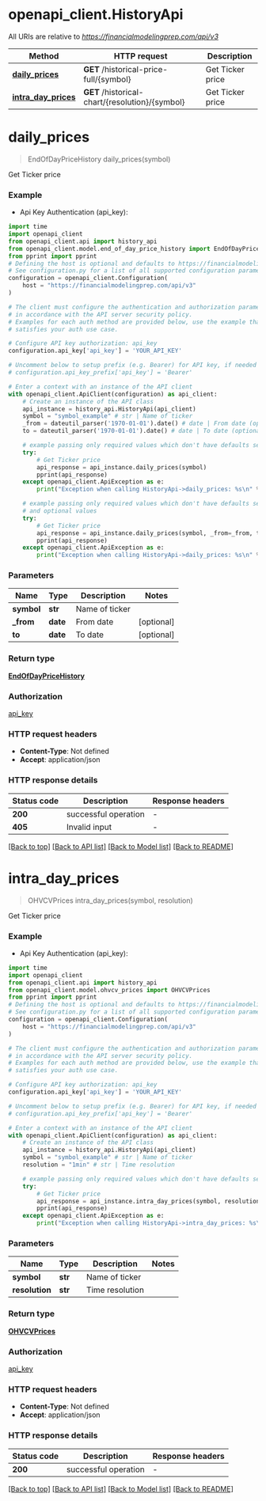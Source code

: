# openapi_client.HistoryApi

All URIs are relative to *https://financialmodelingprep.com/api/v3*

Method | HTTP request | Description
------------- | ------------- | -------------
[**daily_prices**](HistoryApi.md#daily_prices) | **GET** /historical-price-full/{symbol} | Get Ticker price
[**intra_day_prices**](HistoryApi.md#intra_day_prices) | **GET** /historical-chart/{resolution}/{symbol} | Get Ticker price


# **daily_prices**
> EndOfDayPriceHistory daily_prices(symbol)

Get Ticker price



### Example

* Api Key Authentication (api_key):
```python
import time
import openapi_client
from openapi_client.api import history_api
from openapi_client.model.end_of_day_price_history import EndOfDayPriceHistory
from pprint import pprint
# Defining the host is optional and defaults to https://financialmodelingprep.com/api/v3
# See configuration.py for a list of all supported configuration parameters.
configuration = openapi_client.Configuration(
    host = "https://financialmodelingprep.com/api/v3"
)

# The client must configure the authentication and authorization parameters
# in accordance with the API server security policy.
# Examples for each auth method are provided below, use the example that
# satisfies your auth use case.

# Configure API key authorization: api_key
configuration.api_key['api_key'] = 'YOUR_API_KEY'

# Uncomment below to setup prefix (e.g. Bearer) for API key, if needed
# configuration.api_key_prefix['api_key'] = 'Bearer'

# Enter a context with an instance of the API client
with openapi_client.ApiClient(configuration) as api_client:
    # Create an instance of the API class
    api_instance = history_api.HistoryApi(api_client)
    symbol = "symbol_example" # str | Name of ticker
    _from = dateutil_parser('1970-01-01').date() # date | From date (optional)
    to = dateutil_parser('1970-01-01').date() # date | To date (optional)

    # example passing only required values which don't have defaults set
    try:
        # Get Ticker price
        api_response = api_instance.daily_prices(symbol)
        pprint(api_response)
    except openapi_client.ApiException as e:
        print("Exception when calling HistoryApi->daily_prices: %s\n" % e)

    # example passing only required values which don't have defaults set
    # and optional values
    try:
        # Get Ticker price
        api_response = api_instance.daily_prices(symbol, _from=_from, to=to)
        pprint(api_response)
    except openapi_client.ApiException as e:
        print("Exception when calling HistoryApi->daily_prices: %s\n" % e)
```


### Parameters

Name | Type | Description  | Notes
------------- | ------------- | ------------- | -------------
 **symbol** | **str**| Name of ticker |
 **_from** | **date**| From date | [optional]
 **to** | **date**| To date | [optional]

### Return type

[**EndOfDayPriceHistory**](EndOfDayPriceHistory.md)

### Authorization

[api_key](../README.md#api_key)

### HTTP request headers

 - **Content-Type**: Not defined
 - **Accept**: application/json


### HTTP response details
| Status code | Description | Response headers |
|-------------|-------------|------------------|
**200** | successful operation |  -  |
**405** | Invalid input |  -  |

[[Back to top]](#) [[Back to API list]](../README.md#documentation-for-api-endpoints) [[Back to Model list]](../README.md#documentation-for-models) [[Back to README]](../README.md)

# **intra_day_prices**
> OHVCVPrices intra_day_prices(symbol, resolution)

Get Ticker price



### Example

* Api Key Authentication (api_key):
```python
import time
import openapi_client
from openapi_client.api import history_api
from openapi_client.model.ohvcv_prices import OHVCVPrices
from pprint import pprint
# Defining the host is optional and defaults to https://financialmodelingprep.com/api/v3
# See configuration.py for a list of all supported configuration parameters.
configuration = openapi_client.Configuration(
    host = "https://financialmodelingprep.com/api/v3"
)

# The client must configure the authentication and authorization parameters
# in accordance with the API server security policy.
# Examples for each auth method are provided below, use the example that
# satisfies your auth use case.

# Configure API key authorization: api_key
configuration.api_key['api_key'] = 'YOUR_API_KEY'

# Uncomment below to setup prefix (e.g. Bearer) for API key, if needed
# configuration.api_key_prefix['api_key'] = 'Bearer'

# Enter a context with an instance of the API client
with openapi_client.ApiClient(configuration) as api_client:
    # Create an instance of the API class
    api_instance = history_api.HistoryApi(api_client)
    symbol = "symbol_example" # str | Name of ticker
    resolution = "1min" # str | Time resolution

    # example passing only required values which don't have defaults set
    try:
        # Get Ticker price
        api_response = api_instance.intra_day_prices(symbol, resolution)
        pprint(api_response)
    except openapi_client.ApiException as e:
        print("Exception when calling HistoryApi->intra_day_prices: %s\n" % e)
```


### Parameters

Name | Type | Description  | Notes
------------- | ------------- | ------------- | -------------
 **symbol** | **str**| Name of ticker |
 **resolution** | **str**| Time resolution |

### Return type

[**OHVCVPrices**](OHVCVPrices.md)

### Authorization

[api_key](../README.md#api_key)

### HTTP request headers

 - **Content-Type**: Not defined
 - **Accept**: application/json


### HTTP response details
| Status code | Description | Response headers |
|-------------|-------------|------------------|
**200** | successful operation |  -  |

[[Back to top]](#) [[Back to API list]](../README.md#documentation-for-api-endpoints) [[Back to Model list]](../README.md#documentation-for-models) [[Back to README]](../README.md)

